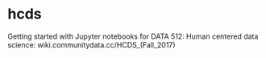 # hcds
Getting started with Jupyter notebooks for DATA 512: Human centered data science: wiki.communitydata.cc/HCDS_(Fall_2017)
